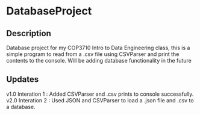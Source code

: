 # DatabaseProject

## Description

  Database project for my COP3710 Intro to Data Engineering class, this is a simple program to read from a .csv file using CSVParser and
  print the contents to the console. Will be adding database functionality in the future
  
 ## Updates 
 
 v1.0 Interation  1 : Added CSVParser and .csv prints to console successfully.
 v2.0 Interation  2 : Used JSON and CSVParser to load a .json file and .csv to a database.
